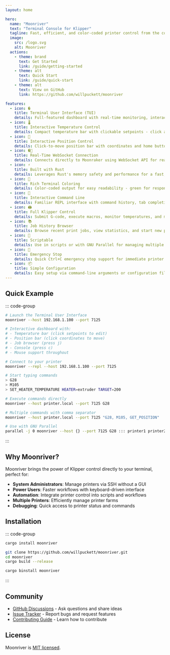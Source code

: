 ```yaml
---
layout: home

hero:
  name: "Moonriver"
  text: "Terminal Console for Klipper"
  tagline: Fast, efficient, and color-coded printer control from the command line
  image:
    src: /logo.svg
    alt: Moonriver
  actions:
    - theme: brand
      text: Get Started
      link: /guide/getting-started
    - theme: alt
      text: Quick Start
      link: /guide/quick-start
    - theme: alt
      text: View on GitHub
      link: https://github.com/willpuckett/moonriver

features:
  - icon: �️
    title: Terminal User Interface (TUI)
    details: Full-featured dashboard with real-time monitoring, interactive controls, and mouse support
  - icon: 🌡️
    title: Interactive Temperature Control
    details: Compact temperature bar with clickable setpoints - click any temperature to edit and press Enter to apply
  - icon: 📍
    title: Interactive Position Control
    details: Click-to-move position bar with coordinates and home button for quick axis control
  - icon: �🚀
    title: Real-Time WebSocket Connection
    details: Connects directly to Moonraker using WebSocket API for real-time data without polling
  - icon: ⚡
    title: Built with Rust
    details: Leverages Rust's memory safety and performance for a fast, low-latency experience
  - icon: 🎨
    title: Rich Terminal Coloring
    details: Color-coded output for easy readability - green for responses, yellow for warnings, red for errors
  - icon: 📝
    title: Interactive Command Line
    details: Familiar REPL interface with command history, tab completion, and syntax highlighting
  - icon: 🖨️
    title: Full Klipper Control
    details: Submit G-code, execute macros, monitor temperatures, and manage your 3D printer
  - icon: 📚
    title: Job History Browser
    details: Browse recent print jobs, view statistics, and start new prints with a single click
  - icon: 🔧
    title: Scriptable
    details: Use in scripts or with GNU Parallel for managing multiple printers simultaneously
  - icon: 🚨
    title: Emergency Stop
    details: Quick Ctrl+C emergency stop support for immediate printer shutdown
  - icon: 📦
    title: Simple Configuration
    details: Easy setup via command-line arguments or configuration file
---
```


## Quick Example

::: code-group

```bash [TUI Mode (Default)]
# Launch the Terminal User Interface
moonriver --host 192.168.1.100 --port 7125

# Interactive dashboard with:
# - Temperature bar (click setpoints to edit)
# - Position bar (click coordinates to move)
# - Job browser (press j)
# - Console (press c)
# - Mouse support throughout
```

```bash [Interactive Mode]
# Connect to your printer
moonriver --repl --host 192.168.1.100 --port 7125

# Start typing commands
> G28
> M105
> SET_HEATER_TEMPERATURE HEATER=extruder TARGET=200
```

```bash [Scripting Mode]
# Execute commands directly
moonriver --host printer.local --port 7125 G28

# Multiple commands with comma separator
moonriver --host printer.local --port 7125 "G28, M105, GET_POSITION"
```

```bash [Multiple Printers]
# Use with GNU Parallel
parallel -j 0 moonriver --host {} --port 7125 G28 ::: printer1 printer2 printer3
```

:::

## Why Moonriver?

Moonriver brings the power of Klipper control directly to your terminal, perfect
for:

- **System Administrators**: Manage printers via SSH without a GUI
- **Power Users**: Faster workflows with keyboard-driven interface
- **Automation**: Integrate printer control into scripts and workflows
- **Multiple Printers**: Efficiently manage printer farms
- **Debugging**: Quick access to printer status and commands

## Installation

::: code-group

```bash [Cargo]
cargo install moonriver
```

```bash [From Source]
git clone https://github.com/willpuckett/moonriver.git
cd moonriver
cargo build --release
```

```bash [Cargo Binstall]
cargo binstall moonriver
```

:::

## Community

- [GitHub Discussions](https://github.com/willpuckett/moonriver/discussions) -
  Ask questions and share ideas
- [Issue Tracker](https://github.com/willpuckett/moonriver/issues) - Report bugs
  and request features
- [Contributing Guide](/contributing/development) - Learn how to contribute

## License

Moonriver is
[MIT licensed](https://github.com/willpuckett/moonriver/blob/main/LICENSE-MIT).
